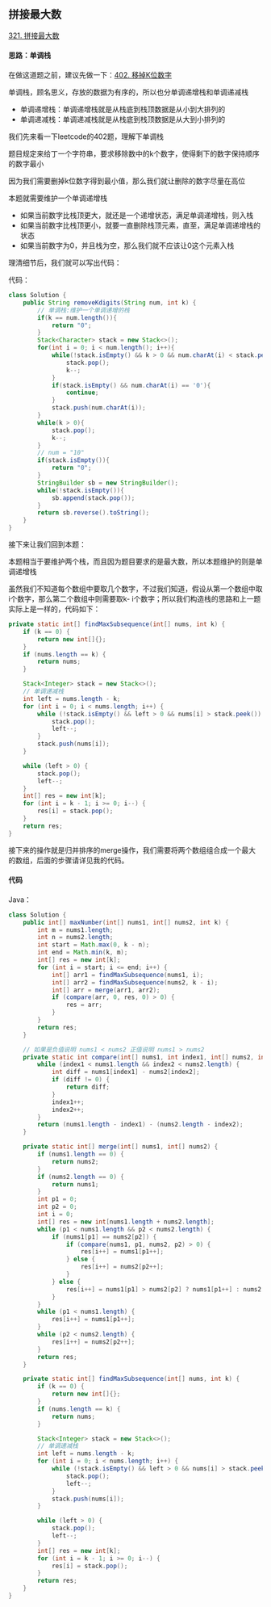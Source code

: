 ## 拼接最大数

[321. 拼接最大数](https://leetcode-cn.com/problems/create-maximum-number/)

#### 思路：单调栈

在做这道题之前，建议先做一下：[402. 移掉K位数字](https://leetcode-cn.com/problems/remove-k-digits/)

单调栈，顾名思义，存放的数据为有序的，所以也分单调递增栈和单调递减栈

- 单调递增栈：单调递增栈就是从栈底到栈顶数据是从小到大排列的
- 单调递减栈：单调递减栈就是从栈底到栈顶数据是从大到小排列的

我们先来看一下leetcode的402题，理解下单调栈

题目规定来给丁一个字符串，要求移除数中的k个数字，使得剩下的数字保持顺序的数字最小

因为我们需要删掉k位数字得到最小值，那么我们就让删除的数字尽量在高位

本题就需要维护一个单调递增栈

- 如果当前数字比栈顶更大，就还是一个递增状态，满足单调递增栈，则入栈
- 如果当前数字比栈顶更小，就要一直删除栈顶元素，直至，满足单调递增栈的状态
- 如果当前数字为0，并且栈为空，那么我们就不应该让0这个元素入栈

理清细节后，我们就可以写出代码：

代码：

```java
class Solution {
    public String removeKdigits(String num, int k) {
        // 单调栈:维护一个单调递增的栈
        if(k == num.length()){
            return "0";
        }
        Stack<Character> stack = new Stack<>();
        for(int i = 0; i < num.length(); i++){
            while(!stack.isEmpty() && k > 0 && num.charAt(i) < stack.peek()){
                stack.pop();
                k--;
            }
            if(stack.isEmpty() && num.charAt(i) == '0'){
                continue;
            }
            stack.push(num.charAt(i));
        }
        while(k > 0){
            stack.pop();
            k--;
        }
        // num = "10"
        if(stack.isEmpty()){
            return "0";
        }
        StringBuilder sb = new StringBuilder();
        while(!stack.isEmpty()){
            sb.append(stack.pop());
        }
        return sb.reverse().toString();
    }
}
```



接下来让我们回到本题：

本题相当于要维护两个栈，而且因为题目要求的是最大数，所以本题维护的则是单调递增栈

虽然我们不知道每个数组中要取几个数字，不过我们知道，假设从第一个数组中取i个数字，那么第二个数组中则需要取k- i个数字；所以我们构造栈的思路和上一题实际上是一样的，代码如下：

```java
private static int[] findMaxSubsequence(int[] nums, int k) {
    if (k == 0) {
        return new int[]{};
    }
    if (nums.length == k) {
        return nums;
    }

    Stack<Integer> stack = new Stack<>();
    // 单调递减栈
    int left = nums.length - k;
    for (int i = 0; i < nums.length; i++) {
        while (!stack.isEmpty() && left > 0 && nums[i] > stack.peek()) {
            stack.pop();
            left--;
        }
        stack.push(nums[i]);
    }

    while (left > 0) {
        stack.pop();
        left--;
    }
    int[] res = new int[k];
    for (int i = k - 1; i >= 0; i--) {
        res[i] = stack.pop();
    }
    return res;
}
```

接下来的操作就是归并排序的merge操作，我们需要将两个数组组合成一个最大的数组，后面的步骤请详见我的代码。

#### 代码

Java：

```java
class Solution {
    public int[] maxNumber(int[] nums1, int[] nums2, int k) {
        int m = nums1.length;
        int n = nums2.length;
        int start = Math.max(0, k - n);
        int end = Math.min(k, m);
        int[] res = new int[k];
        for (int i = start; i <= end; i++) {
            int[] arr1 = findMaxSubsequence(nums1, i);
            int[] arr2 = findMaxSubsequence(nums2, k - i);
            int[] arr = merge(arr1, arr2);
            if (compare(arr, 0, res, 0) > 0) {
                res = arr;
            }
        }
        return res;
    }

    // 如果是负值说明 nums1 < nums2 正值说明 nums1 > nums2
    private static int compare(int[] nums1, int index1, int[] nums2, int index2) {
        while (index1 < nums1.length && index2 < nums2.length) {
            int diff = nums1[index1] - nums2[index2];
            if (diff != 0) {
                return diff;
            }
            index1++;
            index2++;
        }
        return (nums1.length - index1) - (nums2.length - index2);
    }

    private static int[] merge(int[] nums1, int[] nums2) {
        if (nums1.length == 0) {
            return nums2;
        }
        if (nums2.length == 0) {
            return nums1;
        }
        int p1 = 0;
        int p2 = 0;
        int i = 0;
        int[] res = new int[nums1.length + nums2.length];
        while (p1 < nums1.length && p2 < nums2.length) {
            if (nums1[p1] == nums2[p2]) {
                if (compare(nums1, p1, nums2, p2) > 0) {
                    res[i++] = nums1[p1++];
                } else {
                    res[i++] = nums2[p2++];
                }
            } else {
                res[i++] = nums1[p1] > nums2[p2] ? nums1[p1++] : nums2[p2++];
            }
        }
        while (p1 < nums1.length) {
            res[i++] = nums1[p1++];
        }
        while (p2 < nums2.length) {
            res[i++] = nums2[p2++];
        }
        return res;
    }

    private static int[] findMaxSubsequence(int[] nums, int k) {
        if (k == 0) {
            return new int[]{};
        }
        if (nums.length == k) {
            return nums;
        }

        Stack<Integer> stack = new Stack<>();
        // 单调递减栈
        int left = nums.length - k;
        for (int i = 0; i < nums.length; i++) {
            while (!stack.isEmpty() && left > 0 && nums[i] > stack.peek()) {
                stack.pop();
                left--;
            }
            stack.push(nums[i]);
        }

        while (left > 0) {
            stack.pop();
            left--;
        }
        int[] res = new int[k];
        for (int i = k - 1; i >= 0; i--) {
            res[i] = stack.pop();
        }
        return res;
    }
}
```



